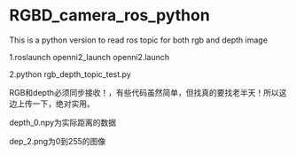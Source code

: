 # RGBD_camera_ros_python
This is a python version to read ros topic for both rgb and depth image

1.roslaunch openni2_launch openni2.launch 

2.python rgb_depth_topic_test.py 

RGB和depth必须同步接收！，有些代码虽然简单，但找真的要找老半天！所以这边上传一下，绝对实用。

depth_0.npy为实际距离的数据

dep_2.png为0到255的图像
